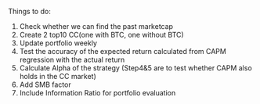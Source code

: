 Things to do: 
1. Check whether we can find the past marketcap
2. Create 2 top10 CC(one with BTC, one without BTC)
3. Update portfolio weekly
4. Test the accuracy of the expected return calculated from CAPM regression with the actual return
5. Calculate Alpha of the strategy (Step4&5 are to test whether CAPM also holds in the CC market) 
6. Add SMB factor
7. Include Information Ratio for portfolio evaluation
